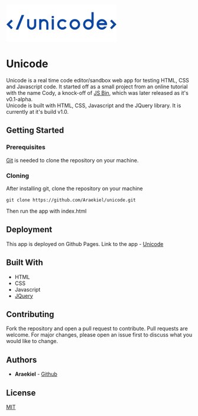 <img alt="Unicode" src="https://raw.githubusercontent.com/Araekiel/unicode/master/public/images/logos/unicode-blue.png" height="100">

# Unicode

Unicode is a real time code editor/sandbox web app for testing HTML, CSS and Javascript code.
It started off as a small project from an online tutorial with the name Cody, a knock-off of [JS Bin](https://jsbin.com/), which was later released as it's v0.1-alpha.  
Unicode is built with HTML, CSS, Javascript and the JQuery library.
It is currently at it's build v1.0.

## Getting Started

### Prerequisites

[Git](https://git-scm.com/) is needed to clone the repository on your machine.

### Cloning

After installing git, clone the repository on your machine

```
git clone https://github.com/Araekiel/unicode.git
```

Then run the app with index.html

## Deployment

This app is deployed on Github Pages. Link to the app - [Unicode](https://kssbro.github.io/unicode/)

## Built With

- HTML
- CSS
- Javascript
- [JQuery](https://jquery.com/)

## Contributing

Fork the repository and open a pull request to contribute.
Pull requests are welcome. For major changes, please open an issue first to discuss what you would like to change.

## Authors

- **Araekiel** - [Github](https://github.com/Araekiel)

## License

[MIT](https://choosealicense.com/licenses/mit/)
